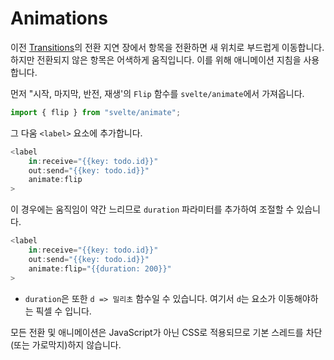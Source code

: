 # Animations

이전 [Transitions](./10_Transitions.md)의 전환 지연 장에서 항목을 전환하면 새 위치로 부드럽게 이동합니다. 하지만 전환되지 않은 항목은 어색하게 움직입니다. 이를 위해 애니메이션 지침을 사용합니다.

먼저 "시작, 마지막, 반전, 재생'의 `Flip` 함수를 `svelte/animate`에서 가져옵니다.

```js
import { flip } from "svelte/animate";
```

그 다움 `<label>` 요소에 추가합니다.

```js
<label
	in:receive="{{key: todo.id}}"
	out:send="{{key: todo.id}}"
	animate:flip
>
```

이 경우에는 움직임이 약간 느리므로 `duration` 파라미터를 추가하여 조절할 수 있습니다.

```js
<label
	in:receive="{{key: todo.id}}"
	out:send="{{key: todo.id}}"
	animate:flip="{{duration: 200}}"
>
```

- `duration`은 또한 `d => 밀리초` 함수일 수 있습니다. 여기서 `d`는 요소가 이동해야하는 픽셀 수 입니다.

모든 전환 및 애니메이션은 JavaScript가 아닌 CSS로 적용되므로 기본 스레드를 차단(또는 가로막지)하지 않습니다.
